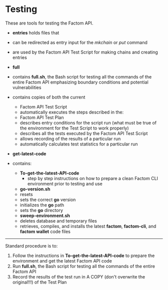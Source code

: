 # Testing
These are tools for testing the Factom API.

- **entries** holds files that
 - can be redirected as entry input for the *mkchain* or *put* command
 - are used by the Factom API Test Script for making chains and creating entries

- **full**
 - contains **full.sh**, the Bash script for testing all the commands of the entire Factom API emphasizing boundary conditions and potential vulnerabilities

 - contains copies of both the current
    - Factom API Test Script 
     - automatically executes the steps described in the: 
    - Factom API Test Plan
     - describes entry conditions for the script run (what must be true of the environment for the Test Script to work properly) 
     - describes all the tests executed by the Factom API Test Script
     - allows recording of the results of a particular run
     - automatically calculates test statistics for a particular run

- **get-latest-code**
 - contains:
   - **To-get-the-latest-API-code**
     - step by step instructions on how to prepare a clean Factom CLI environment prior to testing and use
    - **go-version.sh**
     - resets
     - sets the correct **go** version
     - initializes the **go** path
     - sets the **go** directory
    - **sweep-environment.sh**
     - deletes database and temporary files
     - retrieves, compiles, and installs the latest **factom**, **factom-cli**, and **factom wallet** code files 


- - -
Standard procedure is to:
1. Follow the instructions in **To-get-the-latest-API-code** to prepare the environment and get the latest Factom API code
2. Run **full.sh**, the Bash script for testing all the commands of the entire Factom API
3. Record the results of the test run in A COPY (don't overwrite the original!!!) of the Test Plan

    
